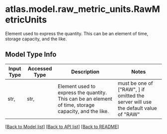 # atlas.model.raw_metric_units.RawMetricUnits

Element used to express the quantity. This can be an element of time, storage capacity, and the like.

## Model Type Info
Input Type | Accessed Type | Description | Notes
------------ | ------------- | ------------- | -------------
str,  | str,  | Element used to express the quantity. This can be an element of time, storage capacity, and the like. | must be one of ["RAW", ] if omitted the server will use the default value of "RAW"

[[Back to Model list]](../../README.md#documentation-for-models) [[Back to API list]](../../README.md#documentation-for-api-endpoints) [[Back to README]](../../README.md)

